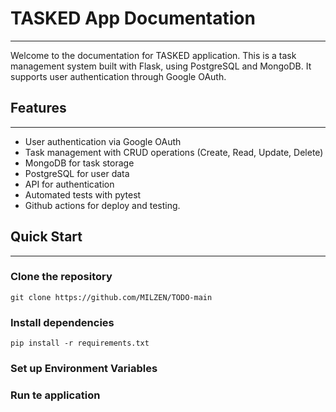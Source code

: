# TASKED App Documentation
---
Welcome to the documentation for TASKED application. This is a task management system built with Flask, using PostgreSQL and MongoDB. It supports user authentication through Google OAuth.

## Features
---
- User authentication via Google OAuth
- Task management with CRUD operations (Create, Read, Update, Delete)
- MongoDB for task storage
- PostgreSQL for user data
- API for authentication
- Automated tests with pytest
- Github actions for deploy and testing.


## Quick Start
---
### Clone the repository
`git clone https://github.com/MILZEN/TODO-main`

### Install dependencies
`pip install -r requirements.txt`

### Set up Environment Variables

### Run te application

